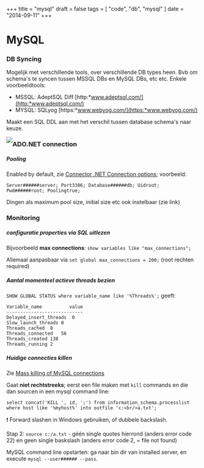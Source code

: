+++
title = "mysql"
draft = false
tags = [
    "code",
    "db",
    "mysql"
]
date = "2014-09-11"
+++
# MySQL 

### DB Syncing 

Mogelijk met verschillende tools, over verschillende DB types heen. Bvb om schema's te syncen tussen MSSQL DBs en MySQL DBs, etc etc. Enkele voorbeeldtools:

  * MSSQL: AdeptSQL Diff [http:*www.adeptsql.com/](http:*www.adeptsql.com/)
  * MYSQL: SQLyog [https:*www.webyog.com/](https:*www.webyog.com/)

Maakt een SQL DDL aan met het verschil tussen database schema's naar keuze. 

<img style='float: left; width: nolink |px;' src='/img//code/db/powertools.png'>

### ADO.NET connection 

##### Pooling 

Enabled by default, zie [Connector .NET Connection options](http://dev.mysql.com/doc/connector-net/en/connector-net-connection-options.html); voorbeeld:

`Server######server; Port3306; Database######db; Uidroot; Pwd######root; Poolingtrue;`

Dingen als maximum pool size, initial size etc ook instelbaar (zie link)

### Monitoring 

##### configuratie properties via SQL uitlezen 

Bijvoorbeeld **max connections**: `show variables like "max_connections";`

Allemaal aanpasbaar via `set global max_connections = 200;` (root rechten required)

##### Aantal momenteel actieve threads bezien 

`SHOW GLOBAL STATUS where variable_name like '%Threads%';` geeft:

```
Variable_name          value
----------------------------
Delayed_insert_threads	0
Slow_launch_threads	0
Threads_cached	8
Threads_connected	56
Threads_created	138
Threads_running	2
```

##### Huidige connecties killen 

Zie [Mass killing of MySQL connections](http://www.mysqlperformanceblog.com/2009/05/21/mass-killing-of-mysql-connections/)

Gaat **niet rechtstreeks**; eerst een file maken met `kill` commands en die dan sourcen in een mysql command line:

`select concat('KILL ', id, ';') from information_schema.processlist where host like '%myhost%' into outfile 'c:<br/>a.txt';`

:exclamation: Forward slashen in Windows gebruiken, of dubbele backslash.

Stap 2: `source c:/a.txt` - géén single quotes hierrond (anders error code 22) en geen single baskslash (anders error code 2, = file not found)

MySQL command line opstarten: ga naar bin dir van installed server, en execute `mysql --user###### --pass`.